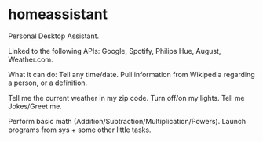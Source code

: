 # homeassistant

Personal Desktop Assistant.

Linked to the following APIs: Google, Spotify, Philips Hue, August, Weather.com.

What it can do: Tell any time/date. Pull information from Wikipedia regarding a person, or a definition. 

Tell me the current weather in my zip code. Turn off/on my lights. Tell me Jokes/Greet me.

Perform basic math (Addition/Subtraction/Multiplication/Powers). Launch programs from sys + some other little tasks.
